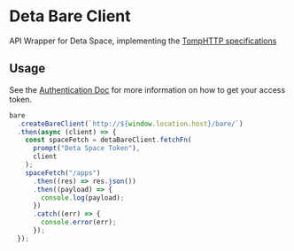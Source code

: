 # Deta Bare Client

API Wrapper for Deta Space, implementing the [TompHTTP specifications](https://github.com/tomphttp)

## Usage

See the [Authentication Doc](https://deta.space/docs/en/basics/cli/#authentication) for more information on how to get your access token.

```js
bare
  .createBareClient(`http://${window.location.host}/bare/`)
  .then(async (client) => {
    const spaceFetch = detaBareClient.fetchFn(
      prompt("Deta Space Token"),
      client
    );
    spaceFetch("/apps")
      .then((res) => res.json())
      .then((payload) => {
        console.log(payload);
      })
      .catch((err) => {
        console.error(err);
      });
  });
```